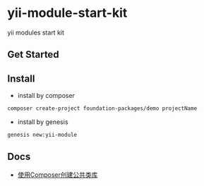 # yii-module-start-kit

yii modules start kit

## Get Started

## Install

+ install by composer

```bash
composer create-project foundation-packages/demo projectName
```

+ install by genesis

```bash
genesis new:yii-module
```

## Docs

+ [使用Composer创建公共类库](https://zacksleo.github.io/2017/07/20/%E4%BD%BF%E7%94%A8Composer%E5%88%9B%E5%BB%BA%E5%85%AC%E5%85%B1%E7%B1%BB%E5%BA%93/)

